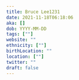 ```yaml
---
title: Bruce Lee1231
date: 2021-11-18T06:18:06
aka: []
dob: YYYY-MM-DD
tags: [""]
website: ""
ethnicity: [""]
birthLocation: ""
location: [""]
twitter: ""
draft: false
---
```


